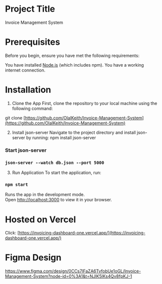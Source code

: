 # Project Title

Invoice Management System

# Prerequisites

Before you begin, ensure you have met the following requirements:

You have installed [Node.js](https://nodejs.org/) (which includes npm).
You have a working internet connection.

# Installation

1. Clone the App
   First, clone the repository to your local machine using the following command:

git clone [https://github.com/OlalKeith/Invoice-Management-System](https://github.com/OlalKeith/Invoice-Management-System)

2. Install json-server
   Navigate to the project directory and install json-server by running:
   npm install json-server

### Start json-server

### `json-server --watch db.json --port 5000`

3. Run Application
   To start the application, run:

### `npm start`

Runs the app in the development mode.\
Open [http://localhost:3000](http://localhost:3000) to view it in your browser.

# Hosted on Vercel
Click: [https://invoicing-dashboard-one.vercel.app/](https://invoicing-dashboard-one.vercel.app/)

# Figma Design
https://www.figma.com/design/0CCs7lFaZA6TvfobUe1oGL/Invoice-Management-System?node-id=0%3A1&t=NJlK5lKs4Qv8fpKJ-1
